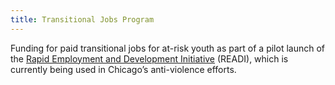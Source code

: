 ```yaml
---
title: Transitional Jobs Program
---
```

Funding for paid transitional jobs for at-risk youth as part of a pilot launch of the [Rapid Employment and Development Initiative](https://www.heartlandalliance.org/readi/) (READI), which is currently being used in Chicago’s anti-violence efforts.